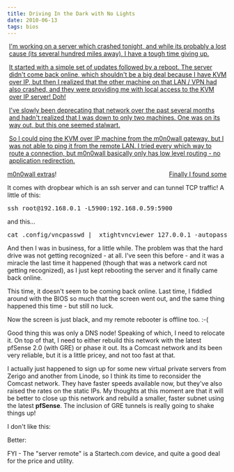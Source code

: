 ```yaml
---
title: Driving In the Dark with No Lights
date: 2010-06-13
tags: bios
---
```

<span style="display: inline;"> <a href="http://www-sa.evenserver.com/s/imgs/img/2010/q1/SNB10405.JPG" title="The Dark Passenger" style="float:right;margin-left:4px;" class="thickbox">
I'm working on a server which crashed tonight, and while its probably a lost cause (its several hundred miles away), I have a tough time giving up.

It started with a simple set of updates followed by a reboot. The server didn't come back online, which shouldn't be a big deal because I have KVM over IP, but then I realized that the other machine on that LAN / VPN had also crashed, and they were providing me with local access to the KVM over IP server! Doh!

I've slowly been deprecating that network over the past several months and hadn't realized that I was down to only two machines. One was on its way out, but this one seemed stalwart.

So I could ping the KVM over IP machine from the m0n0wall gateway, but I was not able to ping it from the remote LAN. I tried every which way to route a connection, but m0n0wall basically only has low level routing - no application redirection.

Finally I found some [m0n0wall extras](http://www.xs4all.nl/~fredmol/m0n0/)!

It comes with dropbear which is an ssh server and can tunnel TCP traffic! A little of this:

<pre class="sh_sh">
ssh root@192.168.0.1 -L5900:192.168.0.59:5900
</pre>

and this...

<pre class="sh_sh">
cat .config/vncpasswd |  xtightvncviewer 127.0.0.1 -autopass
</pre>

And then I was in business, for a little while. The problem was that the hard drive was not getting recognized - at all. I've seen this before - and it was a miracle the last time it happened (though that was a network card not getting recognized), as I just kept rebooting the server and it finally came back online.

This time, it doesn't seem to be coming back online. Last time, I fiddled around with the BIOS so much that the screen went out, and the same thing happened this time - but still no luck.


Now the screen is just black, and my remote rebooter is offline too. :-(

Good thing this was only a DNS node! Speaking of which, I need to relocate it. On top of that, I need to either rebuild this network with the latest pfSense 2.0 (with GRE) or phase it out. Its a Comcast network and its been very reliable, but it is a little pricey, and not too fast at that.

I actually just happened to sign up for some new virtual private servers from Zerigo and another from Linode, so I think its time to reconsider the Comcast network. They have faster speeds available now, but they've also raised the rates on the static IPs. My thoughts at this moment are that it will be better to close up this network and rebuild a smaller, faster subnet using the latest **pfSense**. The inclusion of GRE tunnels is really going to shake things up!

I don't like this:


Better:


FYI - The "server remote" is a Startech.com device, and quite a good deal for the price and utility.

<span style="display: inline;"> <a href="http://www-sa.evenserver.com/s/imgs/img/2010/q1/P1010116.JPG" title="Pretty" class="thickbox">

